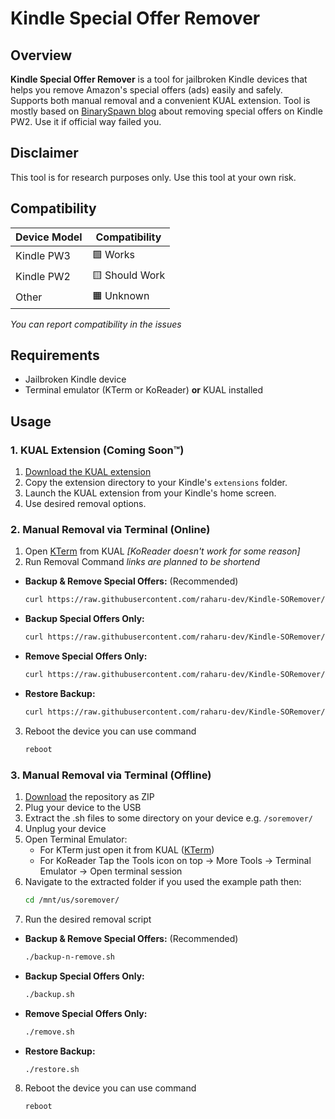 # Kindle Special Offer Remover
## Overview

**Kindle Special Offer Remover** is a tool for jailbroken Kindle devices that helps you remove Amazon's special offers (ads) easily and safely.  
Supports both manual removal and a convenient KUAL extension.
Tool is mostly based on [BinarySpawn blog](https://www.binaryspawn.com/4/) about removing special offers on Kindle PW2. Use it if official way failed you.

## Disclaimer
This tool is for research purposes only. Use this tool at your own risk.

## Compatibility
| Device Model | Compatibility  |
|--------------|----------------|
| Kindle PW3   | 🟩 Works       |
| Kindle PW2   | 🟨 Should Work |
| Other        | 🟧 Unknown     |
*You can report compatibility in the issues*
## Requirements
- Jailbroken Kindle device
- Terminal emulator (KTerm or KoReader) **or** KUAL installed

## Usage
### 1. KUAL Extension (Coming Soon™)
1. [Download the KUAL extension](https://github.com/username/repo/releases)
2. Copy the extension directory to your Kindle's `extensions` folder.
3. Launch the KUAL extension from your Kindle's home screen.
4. Use desired removal options.

### 2. Manual Removal via Terminal (Online)
1. Open [KTerm](https://github.com/bfabiszewski/kterm/releases/) from KUAL *[KoReader doesn't work for some reason]*
2. Run Removal Command *links are planned to be shortend*
- **Backup & Remove Special Offers:** (Recommended)
  ```sh
  curl https://raw.githubusercontent.com/raharu-dev/Kindle-SORemover/main/backup-n-remove.sh | sh
  ```
- **Backup Special Offers Only:**
  ```sh
  curl https://raw.githubusercontent.com/raharu-dev/Kindle-SORemover/main/backup.sh | sh
  ```
- **Remove Special Offers Only:**
  ```sh
  curl https://raw.githubusercontent.com/raharu-dev/Kindle-SORemover/main/remove.sh | sh
  ```
- **Restore Backup:**
  ```sh
  curl https://raw.githubusercontent.com/raharu-dev/Kindle-SORemover/main/restore.sh | sh
  ```
3. Reboot the device you can use command
    ```sh
    reboot
    ```

### 3. Manual Removal via Terminal (Offline)
1. [Download](https://github.com/raharu-dev/Kindle-SORemover/archive/refs/heads/main.zip) the repository as ZIP
2. Plug your device to the USB
3. Extract the .sh files to some directory on your device e.g. `/soremover/`
4. Unplug your device
5. Open Terminal Emulator:
    - For KTerm just open it from KUAL ([KTerm](https://github.com/bfabiszewski/kterm/releases/))
    - For KoReader Tap the Tools icon on top → More Tools → Terminal Emulator → Open terminal session
6. Navigate to the extracted folder if you used the example path then: 
    ```sh
    cd /mnt/us/soremover/
    ```
7. Run the desired removal script
- **Backup & Remove Special Offers:** (Recommended)
    ```sh
    ./backup-n-remove.sh
    ```
- **Backup Special Offers Only:**
    ```sh
    ./backup.sh
    ```
- **Remove Special Offers Only:**
    ```sh
    ./remove.sh
    ```
- **Restore Backup:**
    ```sh
    ./restore.sh
    ```
8. Reboot the device you can use command
    ```sh
    reboot
    ```
